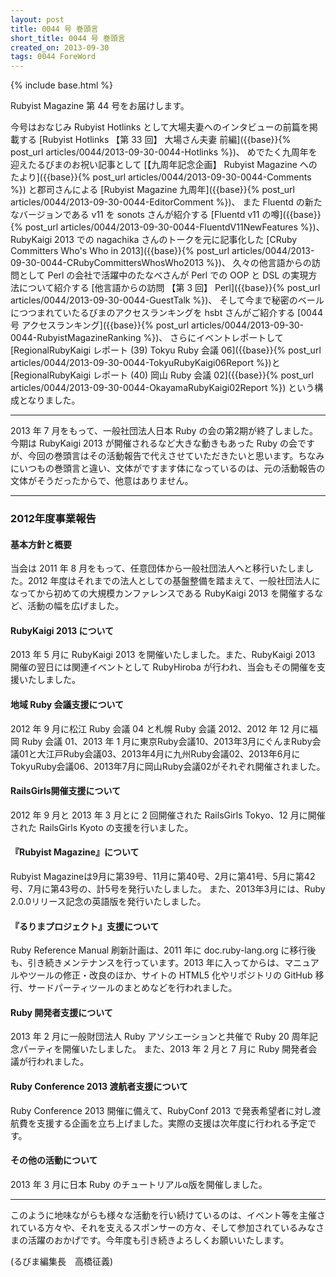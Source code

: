 ```yaml
---
layout: post
title: 0044 号 巻頭言
short_title: 0044 号 巻頭言
created_on: 2013-09-30
tags: 0044 ForeWord
---
```

{% include base.html %}


Rubyist Magazine 第 44 号をお届けします。

今号はおなじみ Rubyist Hotlinks として大場夫妻へのインタビューの前篇を掲載する
[Rubyist Hotlinks 【第 33 回】 大場さん夫妻 前編]({{base}}{% post_url articles/0044/2013-09-30-0044-Hotlinks %})、
めでたく九周年を迎えたるびまのお祝い記事として
[【九周年記念企画】 Rubyist Magazine へのたより]({{base}}{% post_url articles/0044/2013-09-30-0044-Comments %})
と郡司さんによる
[Rubyist Magazine 九周年]({{base}}{% post_url articles/0044/2013-09-30-0044-EditorComment %})、
また Fluentd の新たなバージョンである v11 を sonots さんが紹介する
[Fluentd v11 の噂]({{base}}{% post_url articles/0044/2013-09-30-0044-FluentdV11NewFeatures %})、
RubyKaigi 2013 での nagachika さんのトークを元に記事化した
[CRuby Committers Who's Who in 2013]({{base}}{% post_url articles/0044/2013-09-30-0044-CRubyCommittersWhosWho2013 %})、
久々の他言語からの訪問として Perl の会社で活躍中のたなべさんが Perl での OOP と DSL の実現方法について紹介する
[他言語からの訪問 【第 3 回】 Perl]({{base}}{% post_url articles/0044/2013-09-30-0044-GuestTalk %})、
そして今まで秘密のベールにつつまれていたるびまのアクセスランキングを hsbt さんがご紹介する
[0044 号 アクセスランキング]({{base}}{% post_url articles/0044/2013-09-30-0044-RubyistMagazineRanking %})、
さらにイベントレポートして
[RegionalRubyKaigi レポート (39) Tokyu Ruby 会議 06]({{base}}{% post_url articles/0044/2013-09-30-0044-TokyuRubyKaigi06Report %})と
[RegionalRubyKaigi レポート (40) 岡山 Ruby 会議 02]({{base}}{% post_url articles/0044/2013-09-30-0044-OkayamaRubyKaigi02Report %})
という構成となりました。

----

2013 年 7 月をもって、一般社団法人日本 Ruby の会の第2期が終了しました。今期は RubyKaigi 2013 が開催されるなど大きな動きもあった Ruby の会ですが、今回の巻頭言はその活動報告で代えさせていただきたいと思います。ちなみにいつもの巻頭言と違い、文体がですます体になっているのは、元の活動報告の文体がそうだったからで、他意はありません。

----

### 2012年度事業報告

#### 基本方針と概要

当会は 2011 年 8 月をもって、任意団体から一般社団法人へと移行いたしました。2012 年度はそれまでの法人としての基盤整備を踏まえて、一般社団法人になってから初めての大規模カンファレンスである RubyKaigi 2013 を開催するなど、活動の幅を広げました。

#### RubyKaigi 2013 について

2013 年 5 月に RubyKaigi 2013 を開催いたしました。また、RubyKaigi 2013 開催の翌日には関連イベントとして RubyHiroba が行われ、当会もその開催を支援いたしました。

#### 地域 Ruby 会議支援について

2012 年 9 月に松江 Ruby 会議 04 と札幌 Ruby 会議 2012、2012 年 12 月に福岡 Ruby 会議 01、2013 年 1 月に東京Ruby会議10、2013年3月にぐんまRuby会議01と大江戸Ruby会議03、2013年4月に九州Ruby会議02、2013年6月にTokyuRuby会議06、2013年7月に岡山Ruby会議02がそれぞれ開催されました。

#### RailsGirls開催支援について

2012 年 9 月と 2013 年 3 月とに 2 回開催された RailsGirls Tokyo、12 月に開催された RailsGirls Kyoto の支援を行いました。

#### 『Rubyist Magazine』について

Rubyist Magazineは9月に第39号、11月に第40号、2月に第41号、5月に第42号、7月に第43号の、計5号を発行いたしました。
また、2013年3月には、Ruby 2.0.0リリース記念の英語版を発行いたしました。

#### 『るりまプロジェクト』支援について

Ruby Reference Manual 刷新計画は、2011 年に doc.ruby-lang.org に移行後も、引き続きメンテナンスを行っています。2013 年に入ってからは、マニュアルやツールの修正・改良のほか、サイトの HTML5 化やリポジトリの GitHub 移行、サードパーティツールのまとめなどを行われました。

#### Ruby 開発者支援について

2013 年 2 月に一般財団法人 Ruby アソシエーションと共催で Ruby 20 周年記念パーティを開催いたしました。
また、2013 年 2 月と 7 月に Ruby 開発者会議が行われました。

#### Ruby Conference 2013 渡航者支援について

Ruby Conference 2013 開催に備えて、RubyConf 2013 で発表希望者に対し渡航費を支援する企画を立ち上げました。実際の支援は次年度に行われる予定です。

#### その他の活動について

2013 年 3 月に日本 Ruby のチュートリアルα版を開催しました。

----

このように地味ながらも様々な活動を行い続けているのは、イベント等を主催されている方々や、それを支えるスポンサーの方々、そして参加されているみなさまの活躍のおかげです。今年度も引き続きよろしくお願いいたします。

(るびま編集長　高橋征義)


